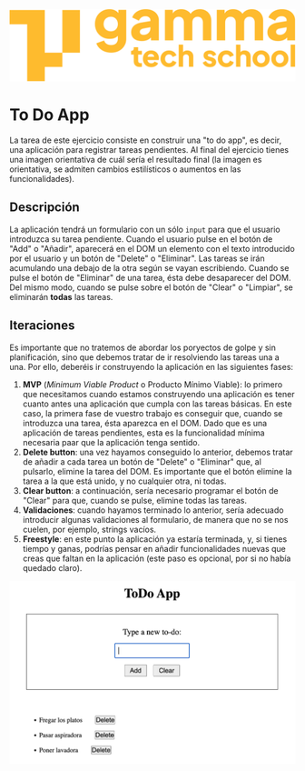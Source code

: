 ![](./Logo_Yellow.png)

# To Do App
La tarea de este ejercicio consiste en construir una "to do app", es decir, una aplicación para registrar tareas pendientes. Al final del ejercicio tienes una imagen orientativa de cuál sería el resultado final (la imagen es orientativa, se admiten cambios estilísticos o aumentos en las funcionalidades).

## Descripción
La aplicación tendrá un formulario con un sólo `input` para que el usuario introduzca su tarea pendiente. Cuando el usuario pulse en el botón de "Add" o "Añadir", aparecerá en el DOM un elemento con el texto introducido por el usuario y un botón de "Delete" o "Eliminar". Las tareas se irán acumulando una debajo de la otra según se vayan escribiendo.
Cuando se pulse el botón de "Eliminar" de una tarea, ésta debe desaparecer del DOM.
Del mismo modo, cuando se pulse sobre el botón de "Clear" o "Limpiar", se eliminarán **todas** las tareas.

## Iteraciones
Es importante que no tratemos de abordar los poryectos de golpe y sin planificación, sino que debemos tratar de ir resolviendo las tareas una a una. Por ello, deberéis ir construyendo la aplicación en las siguientes fases:

1. **MVP** (*Minimum Viable Product*  o Producto Mínimo Viable): lo primero que necesitamos cuando estamos construyendo una aplicación es tener cuanto antes una aplicación que cumpla con las tareas básicas. En este caso, la primera fase de vuestro trabajo es conseguir que, cuando se introduzca una tarea, ésta aparezca en el DOM. Dado que es una aplicación de tareas pendientes, esta es la funcionalidad mínima necesaria paar que la aplicación tenga sentido.
2. **Delete button**: una vez hayamos conseguido lo anterior, debemos tratar de añadir a cada tarea un botón de "Delete" o "Eliminar" que, al pulsarlo, elimine la tarea del DOM. Es importante que el botón elimine la tarea a la que está unido, y no cualquier otra, ni todas.
3. **Clear button**: a continuación, sería necesario programar el botón de "Clear" para que, cuando se pulse, elimine todas las tareas.
4. **Validaciones**: cuando hayamos terminado lo anterior, sería adecuado introducir algunas validaciones al formulario, de manera que no se nos cuelen, por ejemplo, strings vacíos.
5. **Freestyle**: en este punto la aplicación ya estaría terminada, y, si tienes tiempo y ganas, podrías pensar en añadir funcionalidades nuevas que creas que faltan en la aplicación (este paso es opcional, por si no había quedado claro).


![](to_do_app_img.png)